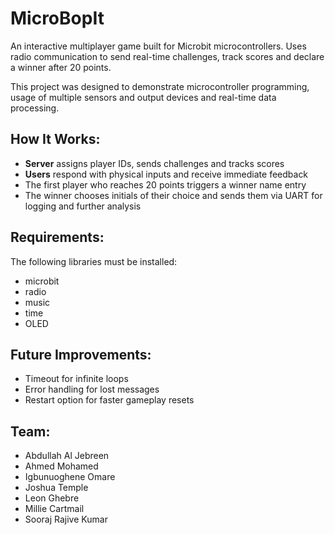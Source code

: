 # MicroBopIt

An interactive multiplayer game built for Microbit microcontrollers. Uses radio communication to send real-time challenges, track scores and declare a winner after 20 points. 

This project was designed to demonstrate microcontroller programming, usage of multiple sensors and output devices and real-time data processing.

## How It Works:

- **Server** assigns player IDs, sends challenges and tracks scores
- **Users** respond with physical inputs and receive immediate feedback
- The first player who reaches 20 points triggers a winner name entry
- The winner chooses initials of their choice and sends them via UART for logging and further analysis

## Requirements:

The following libraries must be installed:

- microbit
- radio
- music
- time
- OLED

## Future Improvements:

- Timeout for infinite loops
- Error handling for lost messages
- Restart option for faster gameplay resets

## Team:

- Abdullah Al Jebreen
- Ahmed Mohamed
- Igbunuoghene Omare
- Joshua Temple
- Leon Ghebre
- Millie Cartmail
- Sooraj Rajive Kumar